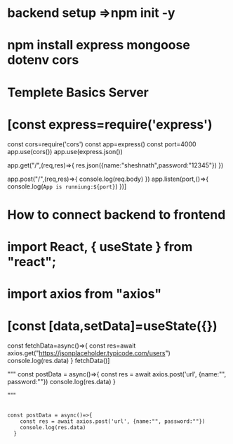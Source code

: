 # backend setup =>npm init -y 

# npm install express mongoose dotenv cors
# Templete Basics Server
# [const express=require('express')
const cors=require('cors')
const app=express()
const port=4000
app.use(cors())
app.use(express.json())

app.get("/",(req,res)=>{
res.json({name:"sheshnath",password:"12345"})
})

app.post("/",(req,res)=>{
    console.log(req.body)
})
app.listen(port,()=>{
    console.log(`App is runniung:${port}`)
})]

# How to connect backend to frontend
# import React, { useState } from "react";
# import axios from "axios"
# [const [data,setData]=useState({})
  const fetchData=async()=>{
    const res=await axios.get("https://jsonplaceholder.typicode.com/users")
    console.log(res.data)
  }
  fetchData()]


  """
  const postData = async()=>{
    const res = await axios.post('url', {name:"", password:""})
    console.log(res.data)
  }

  """

  <pre>
 <code>
const postData = async()=>{
    const res = await axios.post('url', {name:"", password:""})
    console.log(res.data)
  }
 </code>
  </pre>